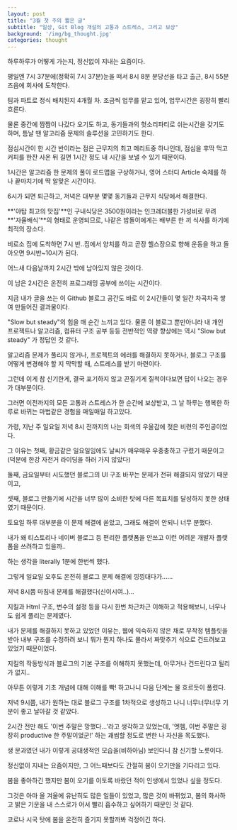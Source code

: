 ```yaml
---
layout: post
title: "3월 첫 주의 짧은 글"
subtitle: "일상, Git Blog 개설의 고통과 스트레스, 그리고 보상"
background: '/img/bg_thought.jpg'
categories: thought
---
```






하루하루가 어떻게 가는지, 정신없이 지내는 요즘이다.

평일엔 7시 37분에(정확히 7시 37분)눈을 떠서 8시 8분 분당선을 타고 출근, 8시 55분즈음에 회사에 도착한다.

팀과 파트로 정식 배치된지 4개월 차. 조금씩 업무를 맡고 있어,  업무시간은 굉장히 빨리 흐른다.

물론 중간에 짬짬이 나갔다 오기도 하고, 동기들과의 헛소리파티로 쉬는시간을 갖기도 하며, 틈날 땐 알고리즘 문제의 솔루션을 고민하기도 한다.

점심시간이 한 시간 반이라는 점은 근무지의 최고 메리트중 하나인데, 점심을 후딱 먹고 커피를 한잔 사온 뒤 길면 1시간 정도 내 시간을 보낼 수 있기 때문이다.

1시간은 알고리즘 한 문제의 풀이 로드맵을 구상하거나, 영어 스터디 Article 숙제를 하나 끝마치기에 딱 알맞은 시간이다.



6시가 되면 퇴근하고, 저녁은 대부분 몇몇 동기들과 근무지 식당에서 해결한다.

**'야탑 최고의 맛집'**인 구내식당은 3500원이라는 인크레더블한 가성비로 무려 **'자율배식'**의 형태로 운영되므로, 나같은 밥돌이에게는 배부른 한 끼 식사를 하기에 최적의 장소다.



비로소 집에 도착하면 7시 반..집에서 양치를 하고 곧장 헬스장으로 향해 운동을 하고 돌아오면 9시반~10시가 된다.

어느새 다음날까지 2시간 밖에 남아있지 않은 것이다.



이 남은 2시간은 온전히 프로그래밍 공부에 쓰이는 시간이다.

지금 내가 글을 쓰는 이 Github 블로그 공간도 바로 이 2시간들이 몇 일간 차곡차곡 쌓여  만들어진 결과물이다.

"Slow but steady"의 힘을 매 순간 느끼고 있다. 물론 이 블로그 뿐만아니라 내 개인 프로젝트나 알고리즘, 컴퓨터 구조 공부 등등 전반적인 역량 향상에는 역시 "Slow but steady" 가 정답인 것 같다.



알고리즘 문제가 풀리지 않거나, 프로젝트의 에러를 해결하지 못하거나, 블로그 구조를 어떻게 변경해야 할 지 막막할 때, 스트레스를 받기 마련이다.



그런데 이게 참 신기한게, 결국 포기하지 않고 끈질기게 질척이다보면 답이 나오는 경우가 대부분이다.

그러면 이전까지의 모든 고통과 스트레스가 한 순간에 보상받고, 그 날 하루는 행복한 하루로 바뀌는 마법같은 경험을 매일매일 하고있다.



가령, 지난 주 일요일 저녁 8시 전까지의 나는 회색의 우울감에 젖은 비련의 주인공이었다.

그 이유는 첫째, 황금같은 일요일임에도 날씨가 매우매우 우중충하고 구렸기 때문이고(덕분에 한강 자전거 라이딩을 하러 가지 않았다)

둘째, 금요일부터 시도했던 블로그의 UI 구조 바꾸는 문제가 전혀 해결되지 않았기 때문이고,

셋째, 블로그 만들기에 시간을 너무 많이 소비한 탓에 다른 목표치를 달성하지 못한 상태였기 때문이다.

토요일 하루 대부분을 이 문제 해결에 쏟았고, 그래도 해결이 안되니 너무 분했다. 

내가 왜 티스토리나 네이버 블로그 등 편리한 플랫폼을 안쓰고 이런 어려운 개발자 플랫폼을 쓰려하고 있을까..

하는 생각을 literally 1분에 한번씩 했다.



그렇게 일요일 오후도 온전히 블로그 문제 해결에 낑낑대다가......



저녁 8시쯤 마침내 문제를 해결했다(신이시여..)...

지킬과 Html 구조, 변수의 설정 등을 다시 한번 차근차근 이해하고 적용해보니, 너무나도 쉽게 풀리는 문제였다.

내가 문제를 해결하지 못하고 있었던 이유는, 웹에 익숙하지 않은 채로 무작정 템플릿을 받아 내부 구조를 수정하려 보니 뭐가 뭔지 하나도 몰라서 짜맞추기 식으로 건드려보고 있었기 때문이었다.

지킬의 작동방식과 블로그의 기본 구조를 이해하지 못했는데, 아무거나 건드린다고 될리가 없지..

아무튼 이렇게 기초 개념에 대해 이해를 빡! 하고나니 다음 단계는 물 흐르듯이 풀렸다.

저녁 9시쯤, 내가 원하는 대로 블로그 구조를 1차적으로 생성하고 나니 너무너무너무 기분이 좋고 날아갈 것 같았다.

2시간 전만 해도 '이번 주말은 망했다...'라고 생각하고 있었는데, '엣헴, 이번 주말은 굉장히 productive 한 주말이었군!' 하는 괘씸할 정도로 변한 나 자신을 목도했다.

생 문과였던 내가 이렇게 공대생적인 모습을(비하아님) 보인다니 참 신기할 노릇이다.



정신없이 지내는 요즘이지만, 그 어느때보다도 간절히 봄이 오기만을 기다리고 있다.

봄을 좋아하긴 했지만 봄이 오기를 이토록 바랐던 적이 인생에서 있었나 싶을 정도다.

그것은 아마 올 겨울에 유난히도 많은 일들이 있었고, 많은 것이 바뀌었고, 봄의 화사하고 밝은 기운을 내 스스로가 어서 빨리 흡수하고 싶어하기 때문인 것 같다.



코로나 시국 탓에 봄을 온전히 즐기지 못할까봐 걱정이긴 하다. 


